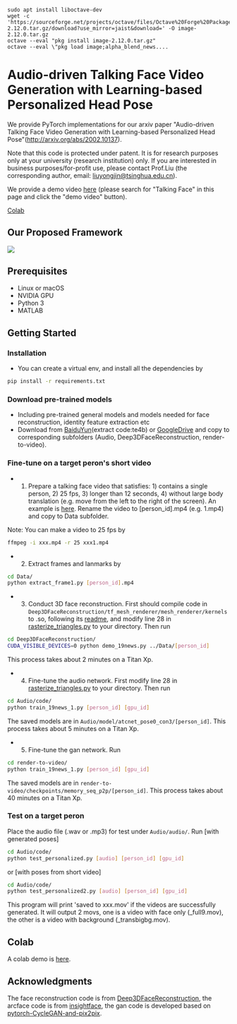 
### 
```
sudo apt install liboctave-dev
wget -c 'https://sourceforge.net/projects/octave/files/Octave%20Forge%20Packages/Individual%20Package%20Releases/image-2.12.0.tar.gz/download?use_mirror=jaist&download=' -O image-2.12.0.tar.gz
octave --eval "pkg install image-2.12.0.tar.gz"
octave --eval \"pkg load image;alpha_blend_news....
```

# Audio-driven Talking Face Video Generation with Learning-based Personalized Head Pose

We provide PyTorch implementations for our arxiv paper "Audio-driven Talking Face Video Generation with Learning-based Personalized Head Pose"(http://arxiv.org/abs/2002.10137).

Note that this code is protected under patent. It is for research purposes only at your university (research institution) only. If you are interested in business purposes/for-profit use, please contact Prof.Liu (the corresponding author, email: liuyongjin@tsinghua.edu.cn).

We provide a demo video [here](https://cg.cs.tsinghua.edu.cn/people/~Yongjin/Yongjin.htm) (please search for "Talking Face" in this page and click the "demo video" button).

[Colab](https://colab.research.google.com/drive/1gqcqTSAGAyj48n0fmApvSPG_43BzKP37)

## Our Proposed Framework

<img src = 'pipeline.jpg'>

## Prerequisites
- Linux or macOS
- NVIDIA GPU
- Python 3
- MATLAB

## Getting Started
### Installation
- You can create a virtual env, and install all the dependencies by
```bash
pip install -r requirements.txt
```

### Download pre-trained models
- Including pre-trained general models and models needed for face reconstruction, identity feature extraction etc
- Download from [BaiduYun](https://pan.baidu.com/s/1yAArGCkiKDICr0lM9U-_lw)(extract code:te4b) or [GoogleDrive](https://drive.google.com/open?id=1AwDmrSvmV7rktuWlptxVepxqDn8vTUp0) and copy to corresponding subfolders (Audio, Deep3DFaceReconstruction, render-to-video).

### Fine-tune on a target peron's short video
- 1. Prepare a talking face video that satisfies: 1) contains a single person, 2) 25 fps, 3) longer than 12 seconds, 4) without large body translation (e.g. move from the left to the right of the screen). An example is [here](Data/31.mp4). Rename the video to [person_id].mp4 (e.g. 1.mp4) and copy to Data subfolder.

Note: You can make a video to 25 fps by 
```bash
ffmpeg -i xxx.mp4 -r 25 xxx1.mp4
```
- 2. Extract frames and lanmarks by
```bash
cd Data/
python extract_frame1.py [person_id].mp4
```
- 3. Conduct 3D face reconstruction. First should compile code in `Deep3DFaceReconstruction/tf_mesh_renderer/mesh_renderer/kernels` to .so, following its [readme](Deep3DFaceReconstruction/tf_mesh_renderer/README.md), and modify line 28 in [rasterize_triangles.py](Deep3DFaceReconstruction/tf_mesh_renderer/mesh_renderer/rasterize_triangles.py) to your directory. Then run
```bash
cd Deep3DFaceReconstruction/
CUDA_VISIBLE_DEVICES=0 python demo_19news.py ../Data/[person_id]
```
This process takes about 2 minutes on a Titan Xp.
- 4. Fine-tune the audio network. First modify line 28 in [rasterize_triangles.py](Audio/code/mesh_renderer/rasterize_triangles.py) to your directory. Then run
```bash
cd Audio/code/
python train_19news_1.py [person_id] [gpu_id]
```
The saved models are in `Audio/model/atcnet_pose0_con3/[person_id]`.
This process takes about 5 minutes on a Titan Xp.
- 5. Fine-tune the gan network.
Run
```bash
cd render-to-video/
python train_19news_1.py [person_id] [gpu_id]
```
The saved models are in `render-to-video/checkpoints/memory_seq_p2p/[person_id]`.
This process takes about 40 minutes on a Titan Xp.


### Test on a target peron
Place the audio file (.wav or .mp3) for test under `Audio/audio/`.
Run [with generated poses]
```bash
cd Audio/code/
python test_personalized.py [audio] [person_id] [gpu_id]
```
or [with poses from short video]
```bash
cd Audio/code/
python test_personalized2.py [audio] [person_id] [gpu_id]
```
This program will print 'saved to xxx.mov' if the videos are successfully generated.
It will output 2 movs, one is a video with face only (_full9.mov), the other is a video with background (_transbigbg.mov).

## Colab
A colab demo is [here](https://colab.research.google.com/drive/1gqcqTSAGAyj48n0fmApvSPG_43BzKP37).

## Acknowledgments
The face reconstruction code is from [Deep3DFaceReconstruction](https://github.com/microsoft/Deep3DFaceReconstruction), the arcface code is from [insightface](https://github.com/deepinsight/insightface), the gan code is developed based on [pytorch-CycleGAN-and-pix2pix](https://github.com/junyanz/pytorch-CycleGAN-and-pix2pix).
